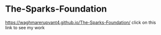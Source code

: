 # The-Sparks-Foundation
https://waghmarerupvant4.github.io/The-Sparks-Foundation/ click on this link to see my work

